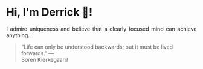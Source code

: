 # Hi, I'm Derrick 👋!
<p align="justify">I admire uniqueness and believe that a clearly focused mind can achieve anything...</p> 
<!-- #quote-start -->
<blockquote>&ldquo;Life can only be understood backwards; but it must be lived forwards.&rdquo; &mdash; <footer>Soren Kierkegaard</footer></blockquote>
<!-- #quote-end -->
